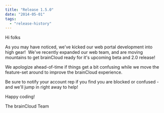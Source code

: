 ```yaml
---
title: "Release 1.5.0"
date: "2014-05-01"
tags: 
  - "release-history"
---
```


Hi folks

As you may have noticed, we've kicked our web portal development into high gear!  We've recently expanded our web team, and are moving mountains to get brainCloud ready for it's upcoming beta and 2.0 release!

We apologize ahead-of-time if things get a bit confusing while we move the feature-set around to improve the brainCloud experience.

Be sure to notify your account rep if you find you are blocked or confused - and we'll jump in right away to help!

Happy coding!

The brainCloud Team
